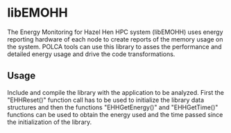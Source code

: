libEMOHH
==============

The Energy Monitoring for Hazel Hen HPC system (libEMOHH) uses energy reporting hardware of each node to create reports of the memory usage on the system. POLCA tools can use this library to asses the performance and detailed energy usage and drive the code transformations. 


Usage
--------------

Include and compile the library with the application to be analyzed. First the "EHHReset()" function call has to be used to initialize the library data structures and then the functions "EHHGetEnergy()" and "EHHGetTime()" functions can be used to obtain the energy used and the time passed since the initialization of the library.
